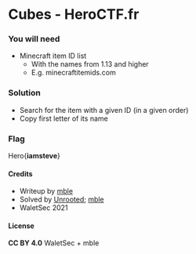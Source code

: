 # Cubes - HeroCTF.fr

### You will need

 - Minecraft item ID list
   - With the names from 1.13 and higher
   - E.g. minecraftitemids.com

### Solution

 - Search for the item with a given ID (in a given order)
 - Copy first letter of its name

### Flag

Hero{**iamsteve**}

#### Credits

- Writeup by [mble](https://ctftime.org/user/93848)
- Solved by [Unrooted](https://ctftime.org/user/91420); [mble](https://ctftime.org/user/93848)
- WaletSec 2021

#### License

**CC BY 4.0** WaletSec + mble